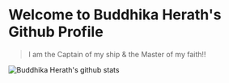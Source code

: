 # Welcome to **Buddhika Herath's** Github Profile
> I am the Captain of my ship & the Master of my faith!!

 ![Buddhika Herath's github stats](https://github-readme-stats.vercel.app/api?username=buddhikaherath92-dev)

